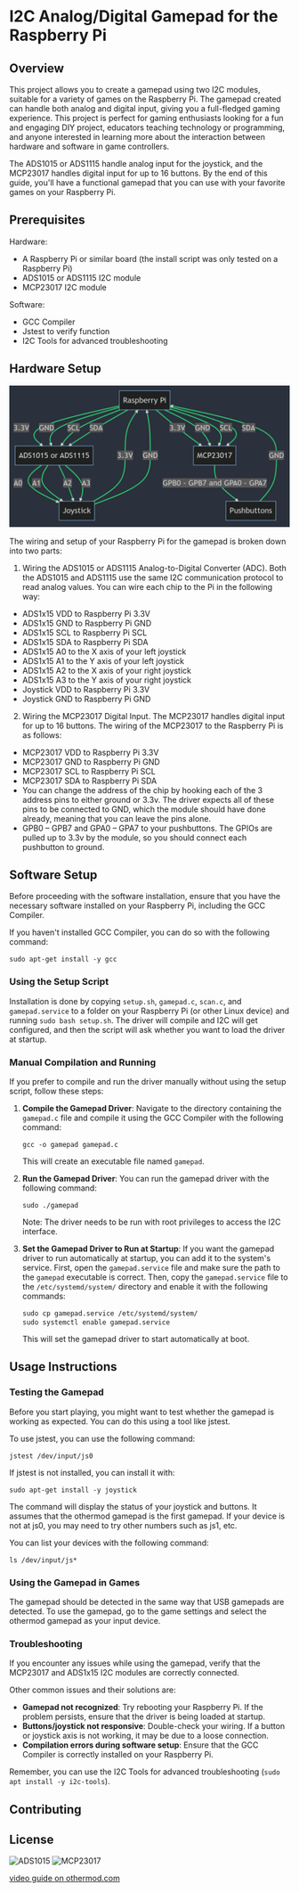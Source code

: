 # I2C Analog/Digital Gamepad for the Raspberry Pi

## Overview

This project allows you to create a gamepad using two I2C modules, suitable for a variety of games on the Raspberry Pi. The gamepad created can handle both analog and digital input, giving you a full-fledged gaming experience. This project is perfect for gaming enthusiasts looking for a fun and engaging DIY project, educators teaching technology or programming, and anyone interested in learning more about the interaction between hardware and software in game controllers.

The ADS1015 or ADS1115 handle analog input for the joystick, and the MCP23017 handles digital input for up to 16 buttons. By the end of this guide, you'll have a functional gamepad that you can use with your favorite games on your Raspberry Pi.

## Prerequisites
Hardware:
- A Raspberry Pi or similar board (the install script was only tested on a Raspberry Pi)
- ADS1015 or ADS1115 I2C module
- MCP23017 I2C module

Software:
- GCC Compiler
- Jstest to verify function
- I2C Tools for advanced troubleshooting

## Hardware Setup

![diagram](/images/diagram.png)

The wiring and setup of your Raspberry Pi for the gamepad is broken down into two parts:

1. Wiring the ADS1015 or ADS1115 Analog-to-Digital Converter (ADC). Both the ADS1015 and ADS1115 use the same I2C communication protocol to read analog values. You can wire each chip to the Pi in the following way:

- ADS1x15 VDD to Raspberry Pi 3.3V
- ADS1x15 GND to Raspberry Pi GND
- ADS1x15 SCL to Raspberry Pi SCL
- ADS1x15 SDA to Raspberry Pi SDA​
- ADS1x15 A0 to the X axis of your left joystick
- ADS1x15 A1 to the Y axis of your left joystick
- ADS1x15 A2 to the X axis of your right joystick
- ADS1x15 A3 to the Y axis of your right joystick
- Joystick VDD to Raspberry Pi 3.3V
- Joystick GND to Raspberry Pi GND

2. Wiring the MCP23017 Digital Input. The MCP23017 handles digital input for up to 16 buttons. The wiring of the MCP23017 to the Raspberry Pi is as follows:

- MCP23017 VDD to Raspberry Pi 3.3V
- MCP23017 GND to Raspberry Pi GND
- MCP23017 SCL to Raspberry Pi SCL
- MCP23017 SDA to Raspberry Pi SDA​
- You can change the address of the chip by hooking each of the 3 address pins to either ground or 3.3v. The driver expects all of these pins to be connected to GND, which the module should have done already, meaning that you can leave the pins alone.
- GPB0 – GPB7 and GPA0 – GPA7 to your pushbuttons. The GPIOs are pulled up to 3.3v by the module, so you should connect each pushbutton to ground.

## Software Setup

Before proceeding with the software installation, ensure that you have the necessary software installed on your Raspberry Pi, including the GCC Compiler.

If you haven't installed GCC Compiler, you can do so with the following command:

```
sudo apt-get install -y gcc
```

### Using the Setup Script

Installation is done by copying `setup.sh`, `gamepad.c`, `scan.c`, and `gamepad.service` to a folder on your Raspberry Pi (or other Linux device) and running `sudo bash setup.sh`. The driver will compile and I2C will get configured, and then the script will ask whether you want to load the driver at startup.

### Manual Compilation and Running

If you prefer to compile and run the driver manually without using the setup script, follow these steps:

1. **Compile the Gamepad Driver**: Navigate to the directory containing the `gamepad.c` file and compile it using the GCC Compiler with the following command:

    ```
    gcc -o gamepad gamepad.c
    ```

    This will create an executable file named `gamepad`.

2. **Run the Gamepad Driver**: You can run the gamepad driver with the following command:

    ```
    sudo ./gamepad
    ```

    Note: The driver needs to be run with root privileges to access the I2C interface.

3. **Set the Gamepad Driver to Run at Startup**: If you want the gamepad driver to run automatically at startup, you can add it to the system's service. First, open the `gamepad.service` file and make sure the path to the `gamepad` executable is correct. Then, copy the `gamepad.service` file to the `/etc/systemd/system/` directory and enable it with the following commands:

    ```
    sudo cp gamepad.service /etc/systemd/system/
    sudo systemctl enable gamepad.service
    ```

    This will set the gamepad driver to start automatically at boot.

## Usage Instructions

### Testing the Gamepad

Before you start playing, you might want to test whether the gamepad is working as expected. You can do this using a tool like jstest.

To use jstest, you can use the following command:
```
jstest /dev/input/js0
```

If jstest is not installed, you can install it with:
```
sudo apt-get install -y joystick
```

The command will display the status of your joystick and buttons. It assumes that the othermod gamepad is the first gamepad. If your device is not at js0, you may need to try other numbers such as js1, etc.

You can list your devices with the following command:
```
ls /dev/input/js*
```

### Using the Gamepad in Games

The gamepad should be detected in the same way that USB gamepads are detected. To use the gamepad, go to the game settings and select the othermod gamepad as your input device.

### Troubleshooting

If you encounter any issues while using the gamepad, verify that the MCP23017 and ADS1x15 I2C modules are correctly connected.

Other common issues and their solutions are:

- **Gamepad not recognized**: Try rebooting your Raspberry Pi. If the problem persists, ensure that the driver is being loaded at startup.
- **Buttons/joystick not responsive**: Double-check your wiring. If a button or joystick axis is not working, it may be due to a loose connection.
- **Compilation errors during software setup**: Ensure that the GCC Compiler is correctly installed on your Raspberry Pi.

Remember, you can use the I2C Tools for advanced troubleshooting (`sudo apt install -y i2c-tools`).


## Contributing

## License


![ADS1015](/images/ads1015.jpg) ![MCP23017](/images/mcp23017.jpg)

[video guide on othermod.com](https://othermod.com/analog-joystick-on-retropie/)
